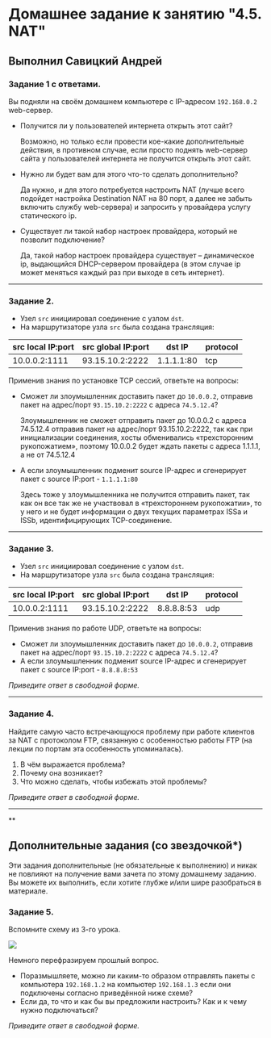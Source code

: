 # Домашнее задание к занятию "4.5. NAT"

## Выполнил Савицкий Андрей

### Задание 1 с ответами. 

Вы подняли на своём домашнем компьютере с IP-адресом `192.168.0.2` web-сервер.

* Получится ли у пользователей интернета открыть этот сайт?
  
  Возможно, но только если провести кое-какие дополнительные действия, в противном случае, если просто поднять web-сервер сайта у пользователей интернета не получится открыть этот сайт.
    
* Нужно ли будет вам для этого что-то сделать дополнительно?
  
  Да нужно, и для этого потребуется настроить NAT (лучше всего подойдет настройка Destination NAT на 80 порт, а далее не забыть включить службу web-сервера) и запросить у провайдера услугу статического ip.
    
* Существует ли такой набор настроек провайдера, который не позволит подключение?
  
  Да, такой набор настроек провайдера существует – динамическое ip, выдающийся DHCP-сервером провайдера (в этом случае ip может меняться каждый раз при выходе в сеть интернет). 
 

---

### Задание 2. 

- Узел `src` инициировал соединение с узлом `dst`.
- На маршрутизаторе узла `src` была создана трансляция:


| src local IP:port | src global IP:port | dst IP | protocol
| -------- | -------- | -------- | -------- |
| 10.0.0.2:1111     | 93.15.10.2:2222     | 1.1.1.1:80     |tcp|

Применив знания по установке TCP сессий, ответьте на вопросы:
* Сможет ли злоумышленник доставить пакет до `10.0.0.2`, отправив пакет на адрес/порт `93.15.10.2:2222` с адреса `74.5.12.4`?

  Злоумышленник не сможет отправить пакет до 10.0.0.2 с адреса 74.5.12.4 отправив пакет на адрес/порт 93.15.10.2:2222, так как при инициализации соединения, хосты обменивались «трехсторонним рукопожатием», поэтому 10.0.0.2 будет ждать пакеты с адреса 1.1.1.1, а не от 74.5.12.4
  
* А если злоумышленник подменит source IP-адрес и сгенерирует пакет с source IP:port - `1.1.1.1:80`

  Здесь тоже у злоумышленника не получится отправить пакет, так как он все так же не участвовал в «трехстороннем рукопожатии», то у него и не будет информации о двух текущих параметрах ISSa и ISSb, идентифицирующих TCP-соединение. 



---

### Задание 3. 

- Узел `src` инициировал соединение с узлом `dst`.
- На маршрутизаторе узла `src` была создана трансляция:


| src local IP:port | src global IP:port | dst IP | protocol
| -------- | -------- | -------- | -------- |
| 10.0.0.2:1111     | 93.15.10.2:2222     | 8.8.8.8:53     |udp|

Применив знания по работе UDP, ответьте на вопросы:
* Сможет ли злоумышленник доставить пакет до `10.0.0.2`, отправив пакет на адрес/порт `93.15.10.2:2222` с адреса `74.5.12.4`?
* А если злоумышленник подменит source IP-адрес и сгенерирует пакет с source IP:port - `8.8.8.8:53`

*Приведите ответ в свободной форме.*

---

### Задание 4. 

Найдите самую часто встречающуюся проблему при работе клиентов за NAT с протоколом FTP, связанную с особенностью работы FTP (на лекции по портам эта особенность упоминалась).

1. В чём выражается проблема?
2. Почему она возникает?
3. Что можно сделать, чтобы избежать этой проблемы?

*Приведите ответ в свободной форме.*

---

**

## Дополнительные задания (со звездочкой*)
Эти задания дополнительные (не обязательные к выполнению) и никак не повлияют на получение вами зачета по этому домашнему заданию. Вы можете их выполнить, если хотите глубже и/или шире разобраться в материале.


### Задание 5. 

Вспомните схему из 3-го урока.

![](https://i.imgur.com/fOE0vdh.png)

Немного перефразируем прошлый вопрос.

 - Поразмышляете, можно ли каким-то образом отправлять пакеты с компьютера `192.168.1.2` на компьютер `192.168.1.3` если они подключены согласно приведённой ниже схеме?
 - Если да, то что и как бы вы предложили настроить? Как и к чему нужно подключаться?

*Приведите ответ в свободной форме.*

